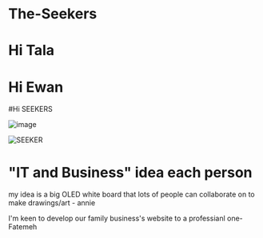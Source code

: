 # The-Seekers

# Hi Tala

# Hi Ewan

#Hi SEEKERS

![image](https://user-images.githubusercontent.com/79612774/110718399-c7343400-826f-11eb-920f-c0450c6fd6f7.png)

![SEEKER](https://user-images.githubusercontent.com/79612653/110718566-14b0a100-8270-11eb-9e9c-7f94ff210371.jpg)

# "IT and Business" idea each person

my idea is a big OLED white board that lots of people can collaborate on to make drawings/art - annie

I'm keen to develop our family business's website to a professianl one- Fatemeh
